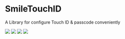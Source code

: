 # SmileTouchID
A Library for configure Touch ID &amp; passcode conveniently

![](https://raw.githubusercontent.com/liu044100/SmileTouchID/master/demo_gif/demo_full.gif)
![](https://raw.githubusercontent.com/liu044100/SmileTouchID/master/demo_gif/demo1.gif)
![](https://raw.githubusercontent.com/liu044100/SmileTouchID/master/demo_gif/demo2.gif)
![](https://raw.githubusercontent.com/liu044100/SmileTouchID/master/demo_gif/demo3.gif)

